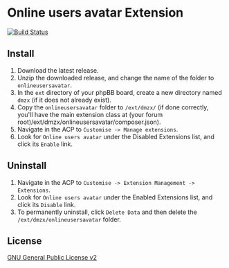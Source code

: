 # Online users avatar Extension

[![Build Status](https://travis-ci.org/dmzx/Online-users-avatar.svg?branch=master)](https://travis-ci.org/dmzx/Online-users-avatar)

## Install

1. Download the latest release.
2. Unzip the downloaded release, and change the name of the folder to `onlineusersavatar`.
3. In the `ext` directory of your phpBB board, create a new directory named `dmzx` (if it does not already exist).
4. Copy the `onlineusersavatar` folder to `/ext/dmzx/` (if done correctly, you'll have the main extension class at (your forum root)/ext/dmzx/onlineusersavatar/composer.json).
5. Navigate in the ACP to `Customise -> Manage extensions`.
6. Look for `Online users avatar` under the Disabled Extensions list, and click its `Enable` link.

## Uninstall

1. Navigate in the ACP to `Customise -> Extension Management -> Extensions`.
2. Look for `Online users avatar` under the Enabled Extensions list, and click its `Disable` link.
3. To permanently uninstall, click `Delete Data` and then delete the `/ext/dmzx/onlineusersavatar` folder.

## License
[GNU General Public License v2](http://opensource.org/licenses/GPL-2.0)